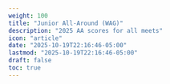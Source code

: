 ```yaml
---
weight: 100
title: "Junior All-Around (WAG)"
description: "2025 AA scores for all meets"
icon: "article"
date: "2025-10-19T22:16:46-05:00"
lastmod: "2025-10-19T22:16:46-05:00"
draft: false
toc: true
---
```


